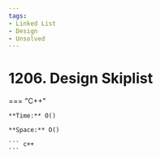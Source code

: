 ```yaml
---
tags:
- Linked List
- Design
- Unsolved
---
```



# 1206. Design Skiplist

=== "C++"

    **Time:** O()

    **Space:** O()

    ``` c++
    ```
